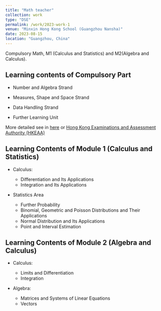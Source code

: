 ```yaml
---
title: "Math teacher"
collection: work
type: "DSE"
permalink: /work/2023-work-1
venue: "Minxin Hong Kong School (Guangzhou Nansha)"
date: 2023-08-15
location: "Guangzhou, China"
---
```


Compulsory Math, M1 (Calculus and Statistics) and M2(Algebra and Calculus).


Learning contents of Compulsory Part
-------
  * Number and Algebra Strand

  * Measures, Shape and Space Strand

  * Data Handling Strand

  * Further Learning Unit

More detailed see in [here](https://huihuigong.github.io/files/DSE_Compulsory.pdf) or [Hong Kong Examinations and Assessment Authority (HKEAA)](https://www.hkeaa.edu.hk/en/hkdse/)


Learning Contents of Module 1 (Calculus and Statistics)
------
 * Calculus:
   * Differentiation and Its Applications
   * Integration and Its Applications
    
* Statistics Area
  * Further Probability
  * Binomial, Geometric and Poisson Distributions and Their Applications
  * Normal Distribution and Its Applications
  * Point and Interval Estimation


 
Learning Contents of Module 2 (Algebra and Calculus)
------
 * Calculus:
   * Limits and Differentiation
   * Integration

 * Algebra:
   * Matrices and Systems of Linear Equations
   * Vectors






 
